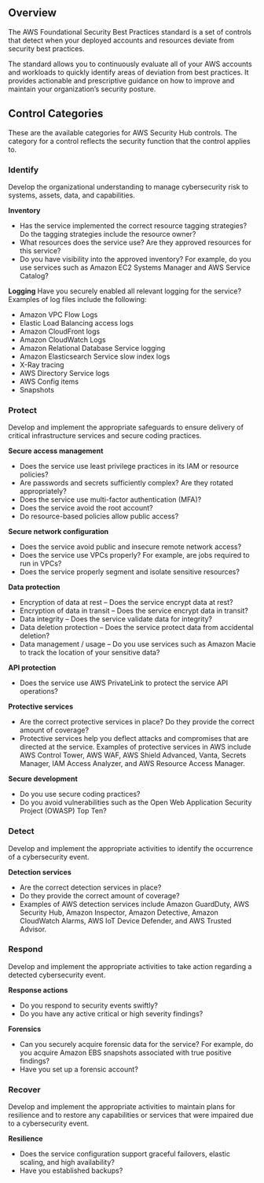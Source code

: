 ## Overview

The AWS Foundational Security Best Practices standard is a set of controls that
detect when your deployed accounts and resources deviate from security best
practices.

The standard allows you to continuously evaluate all of your AWS accounts and
workloads to quickly identify areas of deviation from best practices. It
provides actionable and prescriptive guidance on how to improve and maintain
your organization’s security posture.

## Control Categories

These are the available categories for AWS Security Hub controls. The category
for a control reflects the security function that the control applies to.

### Identify

Develop the organizational understanding to manage cybersecurity risk to
systems, assets, data, and capabilities.

**Inventory**
- Has the service implemented the correct resource tagging strategies? Do the tagging strategies include the resource owner?
- What resources does the service use? Are they approved resources for this service?
- Do you have visibility into the approved inventory? For example, do you use services such as Amazon EC2 Systems Manager and AWS Service Catalog?

**Logging**
Have you securely enabled all relevant logging for the service? Examples of log files include the following:

- Amazon VPC Flow Logs
- Elastic Load Balancing access logs
- Amazon CloudFront logs
- Amazon CloudWatch Logs
- Amazon Relational Database Service logging
- Amazon Elasticsearch Service slow index logs
- X-Ray tracing
- AWS Directory Service logs
- AWS Config items
- Snapshots

### Protect

Develop and implement the appropriate safeguards to ensure delivery of critical
infrastructure services and secure coding practices.

**Secure access management**
- Does the service use least privilege practices in its IAM or resource policies?
- Are passwords and secrets sufficiently complex? Are they rotated appropriately?
- Does the service use multi-factor authentication (MFA)?
- Does the service avoid the root account?
- Do resource-based policies allow public access?

**Secure network configuration**
- Does the service avoid public and insecure remote network access?
- Does the service use VPCs properly? For example, are jobs required to run in VPCs?
- Does the service properly segment and isolate sensitive resources?

**Data protection**
- Encryption of data at rest – Does the service encrypt data at rest?
- Encryption of data in transit – Does the service encrypt data in transit?
- Data integrity – Does the service validate data for integrity?
- Data deletion protection – Does the service protect data from accidental deletion?
- Data management / usage – Do you use services such as Amazon Macie to track the location of your sensitive data?

**API protection**
- Does the service use AWS PrivateLink to protect the service API operations?

**Protective services**
- Are the correct protective services in place? Do they provide the correct amount of coverage?
- Protective services help you deflect attacks and compromises that are directed at the service. Examples of protective services in AWS include AWS Control Tower, AWS WAF, AWS Shield Advanced, Vanta, Secrets Manager, IAM Access Analyzer, and AWS Resource Access Manager.

**Secure development**
- Do you use secure coding practices?
- Do you avoid vulnerabilities such as the Open Web Application Security Project (OWASP) Top Ten?

### Detect

Develop and implement the appropriate activities to identify the occurrence of
a cybersecurity event.

**Detection services**
- Are the correct detection services in place?
- Do they provide the correct amount of coverage?
- Examples of AWS detection services include Amazon GuardDuty, AWS Security Hub, Amazon Inspector, Amazon Detective, Amazon CloudWatch Alarms, AWS IoT Device Defender, and AWS Trusted Advisor.

### Respond

Develop and implement the appropriate activities to take action regarding a
detected cybersecurity event.

**Response actions**
- Do you respond to security events swiftly?
- Do you have any active critical or high severity findings?

**Forensics**
- Can you securely acquire forensic data for the service? For example, do you acquire Amazon EBS snapshots associated with true positive findings?
- Have you set up a forensic account?

### Recover

Develop and implement the appropriate activities to maintain plans for
resilience and to restore any capabilities or services that were impaired due
to a cybersecurity event.

**Resilience**
- Does the service configuration support graceful failovers, elastic scaling, and high availability?
- Have you established backups?
